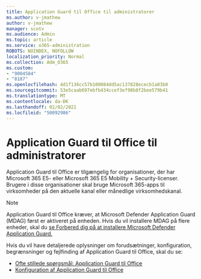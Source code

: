 ```yaml
---
title: Application Guard til Office til administratorer
ms.author: v-jmathew
author: v-jmathew
manager: scotv
ms.audience: Admin
ms.topic: article
ms.service: o365-administration
ROBOTS: NOINDEX, NOFOLLOW
localization_priority: Normal
ms.collection: Adm_O365
ms.custom:
- "9004584"
- "8187"
ms.openlocfilehash: 4d1f136cc57b100084dd5ac137828ececb1a03b0
ms.sourcegitcommit: 53e5caab697ebfb434ccef3ef98b8f2bee579b41
ms.translationtype: MT
ms.contentlocale: da-DK
ms.lasthandoff: 02/02/2021
ms.locfileid: "50092986"
---
```

# <a name="application-guard-for-office-for-admins"></a>Application Guard til Office til administratorer

Application Guard til Office er tilgængelig for organisationer, der har Microsoft 365 E5- eller Microsoft 365 E5 Mobility + Security-licenser. Brugere i disse organisationer skal bruge Microsoft 365-apps til virksomheder på den aktuelle kanal eller månedlige virksomhedskanal.

> [!NOTE]
> Application Guard til Office kræver, at Microsoft Defender Application Guard (MDAG) først er aktiveret på enheden. Hvis du vil installere MDAG på flere enheder, skal du [se Forbered dig på at installere Microsoft Defender Application Guard.](https://docs.microsoft.com/windows/security/threat-protection/microsoft-defender-application-guard/install-md-app-guard)

Hvis du vil have detaljerede oplysninger om forudsætninger, konfiguration, begrænsninger og fejlfinding af Application Guard til Office, skal du se:

- [Ofte stillede spørgsmål: Application Guard til Office](https://support.microsoft.com/office/application-guard-for-office-9e0fb9c2-ffad-43bf-8ba3-78f785fdba46)
- [Konfiguration af Application Guard til Office](https://docs.microsoft.com/microsoft-365/security/office-365-security/install-app-guard)
